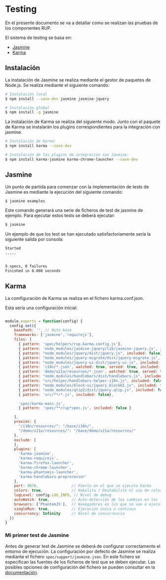 # Testing

En el presente documento se va a detallar como se realizan las pruebas de los componentes RUP.

El sistema de testing se basa en:

* [Jasmine](https://jasmine.github.io/)
* [Karma](https://karma-runner.github.io/1.0/index.html)

## Instalación

La instalación de Jasmine se realiza mediante el gestor de paquetes de Node.js. Se realiza mediante el siguiente comando:

```bash
# Instalación local
$ npm install --save-dev jasmine jasmine-jquery

# Instalación global
$ npm install -g jasmine

```

La instalación de Karma se realiza del siguiente modo. Junto con el paquete de Karma se instalarán los plugins correspondientes para la integración con jasmine.

```bash
# Instalación de Karma:
$ npm install karma --save-dev

# Instalación de los plugins de integración con Jasmine:
$ npm install karma-jasmine karma-chrome-launcher --save-dev
```

## Jasmine

Un punto de partida para comenzar con la implementación de tests de Jasmine es mediante la ejecución del siguiente comando:

```bash
$ jasmine examples
```

Este comando generará una serie de ficheros de test de jasmine de ejemplo. Para ejecutar estos tests se deberá ejecutar:

```bash
$ jasmine
```

Un ejemplo de que los test se han ejecutado satisfactoriamente sería la siguiente salida por consola:

```bash
Started
.....


5 specs, 0 failures
Finished in 0.008 seconds
```

## Karma

La comfiguración de Karma se realiza en el fichero karma.conf.json.

Esta sería una configuración inicial:

```js

module.exports = function(config) {
  config.set({
    basePath: '', // Ruta base
    frameworks: ['jasmine','requirejs'],
    files: [
      { pattern: 'spec/helpers/rup.karma.config.js'},
      { pattern: 'node_modules/jasmine-jquery/lib/jasmine-jquery.js', included: false},
      { pattern: "node_modules/jquery/dist/jquery.js", included: false},
      { pattern: "node_modules/jquery-migrate/dist/jquery-migrate.js", included: false},
      { pattern: "node_modules/jquery-ui-dist/jquery-ui.js", included: false},
      { pattern: 'i18n/*.json', watched: true, served: true, included: false},
      { pattern: 'demo/x21a/resources/*.json', watched: true, served: true, included: false},
      { pattern: "node_modules/handlebars/dist/handlebars.js", included: false },
      { pattern: "src/helper/handlebars-helper-i18n.js", included: false },
      { pattern: "node_modules/block-ui/jquery.blockUI.js", included: false },
      { pattern: "node_modules/qtip2/dist/jquery.qtip.js", included: false },
      { pattern: 'src/**/*.js', included: false},

      'spec/karma-main.js',
      { pattern: 'spec/**/rup*spec.js', included: false }

    ],
    proxies: {
      "/i18n/resources/": "/base/i18n/",
      "/demo/x21a/resources/": "/base/demo/x21a/resources/"
    },
    exclude: [
    ],
    plugins: [
      'karma-jasmine',
      'karma-requirejs',
      'karma-firefox-launcher',
      'karma-chrome-launcher',
      'karma-phantomjs-launcher',
      'karma-handlebars-preprocessor'
    ],
    port: 9876,               // Puerto en el que se ejecuta Karma
    colors: true,             // Habilita / Deshabilita el uso de colores en el resultado de los test.
    logLevel: config.LOG_INFO, // Nivel de debug
    autoWatch: true,          // Auto-detección de los cambios en los ficheros
    browsers: ['PhantomJS'],  // Navegadores en los que se van a ejecutar los test
    singleRun: true,          // Ejecución única o continua
    concurrency: Infinity     // Nivel de concurrencia
  })
}
```


### Mi primer test de Jasmine

Antes de generar test de Jasmine se deberá de configurar correctamente el entorno de ejecución. La configuración por defecto de Jasmine se realiza mediante el fichero ``` spec/support/jasmine.json ```. En este fichero se especifican las fuentes de los ficheros de test que se deben ejecutar. Las posibles opciones de configuración del fichero se pueden consultar en la [documentación](http://jasmine.github.io/2.4/node.html#section-Configuration).
